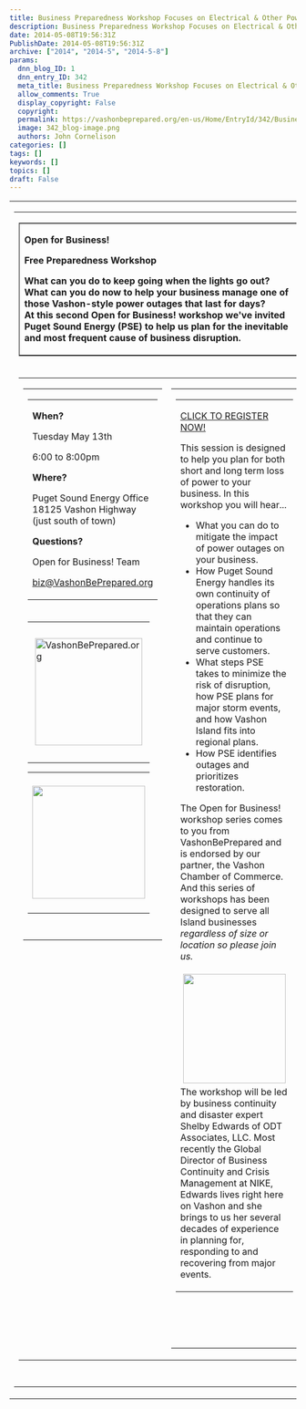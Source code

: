```yaml
---
title: Business Preparedness Workshop Focuses on Electrical & Other Power Outages
description: Business Preparedness Workshop Focuses on Electrical & Other Power Outages
date: 2014-05-08T19:56:31Z
PublishDate: 2014-05-08T19:56:31Z
archive: ["2014", "2014-5", "2014-5-8"]
params:
  dnn_blog_ID: 1
  dnn_entry_ID: 342
  meta_title: Business Preparedness Workshop Focuses on Electrical & Other Power Outages
  allow_comments: True
  display_copyright: False
  copyright:
  permalink: https://vashonbeprepared.org/en-us/Home/EntryId/342/Business-Preparedness-Workshop-Focuses-on-Electrical-amp-Other-Power-Outages
  image: 342_blog-image.png
  authors: John Cornelison
categories: []
tags: []
keywords: []
topics: []
draft: False
---
```


<table cellspacing="0" cellpadding="0" border="0"><tbody>     <tr>       <td>         <table cellspacing="5" cellpadding="0" border="0"><tbody>             <tr>               <td width="100%">                 <table cellspacing="0" cellpadding="0" border="1"><tbody>                     <tr>                       <td>                         <p><b>Open for Business! </b></p>                          <p><b>Free Preparedness Workshop</b></p>                          <p><b>What can you do to keep going when the lights go out?                             <br />What can you do now to help your business manage one of those Vashon-style power outages that last for days?                              <br />At this second Open for Business! workshop we've invited Puget Sound Energy (PSE) to help us plan for the inevitable and most frequent cause of business disruption.</b></p>                       </td>                     </tr>                   </tbody></table>               </td>             </tr>              <tr>               <td>                 <table cellspacing="7" cellpadding="0" border="0"><tbody>                     <tr>                       <td valign="top" width="175">                         <table cellspacing="0" cellpadding="0" border="0"><tbody>                             <tr>                               <td width="100%">                                 <table cellspacing="0" cellpadding="0" border="0"><tbody>                                     <tr>                                       <td>                                         <p><strong>When?</strong></p>                                          <p>Tuesday May 13th</p>                                          <p>6:00 to 8:00pm</p>                                          <p><strong>Where?</strong></p>                                          <p>Puget Sound Energy Office                                           <br />18125 Vashon Highway                                            <br />(just south of town)</p>                                          <p><strong>Questions?</strong></p>                                          <p>Open for Business! Team</p>                                          <p><a href="mailto:biz@VashonBePrepared.org">biz@VashonBePrepared.org</a></p>                                       </td>                                     </tr>                                   </tbody></table>                               </td>                             </tr>                              <tr>                               <td width="100%">                                 <table cellspacing="0" cellpadding="0" border="0"><tbody>                                     <tr>                                       <td>                                         <p><img border="0" hspace="5" alt="VashonBePrepared.org" vspace="10" src="http://ih.constantcontact.com/fs128/1102033636586/img/68.jpg" width="188" /></p>                                       </td>                                     </tr>                                   </tbody></table>                                  <table cellspacing="0" cellpadding="0" border="0"><tbody>                                     <tr>                                       <td>                                         <p><img border="0" vspace="5" src="http://ih.constantcontact.com/fs128/1102033636586/img/69.jpg" width="198" /></p>                                       </td>                                     </tr>                                   </tbody></table>                               </td>                             </tr>                              <tr>                               <td width="100%">&nbsp;</td>                             </tr>                           </tbody></table>                       </td>                        <td valign="top" width="425">                         <table cellspacing="0" cellpadding="0" border="0"><tbody>                             <tr>                               <td width="100%">                                 <table cellspacing="0" cellpadding="0" border="0"><tbody>                                     <tr>                                       <td>                                         <p><strong><i></i></strong><a href="http://r20.rs6.net/tn.jsp?f=001kKv1xPRjGYgo6PIa19QFRLjOxotU5W8bC4igDw1palN1AULIk8Mt2Enrw5d0Tr5kS_HhdDwzy-7jcdq8j7m8F2ozcOROmxVxGQvWzFWSuNkMgBpqd1Ys5ZrvTKSwkEaesYeqCflBr7fHoKeyjMoYcrQqzqQDRx9F7Ok-DARTLx4=&amp;c=vCWdoHWJcK9kDOyeZKxFxahYFkrfGirP3eGMt48sQNMfqPNTvz7nqg==&amp;ch=yzUpBpHROZdRBILkmik-GuAx0OtQLdqRSaUW7l8qRRA0fSGYznC5Zg==">CLICK TO REGISTER NOW!</a></p>                                          <p>This session is designed to help you plan for both short and long term loss of power to your business. In this workshop you will hear...</p>                                          <ul>                                           <li>What you can do to mitigate the impact of power outages on your business.</li>                                            <li>How Puget Sound Energy handles its own continuity of operations plans so that they can maintain operations and continue to serve customers.</li>                                            <li>What steps PSE takes to minimize the risk of disruption, how PSE plans for major storm events, and how Vashon Island fits into regional plans.</li>                                            <li>How PSE identifies outages and prioritizes restoration. </li>                                         </ul>                                          <p>The Open for Business! workshop series comes to you from VashonBePrepared and is endorsed by our partner, the Vashon Chamber of Commerce. And this series of workshops has been designed to serve all Island businesses <em>regardless of size or location so please join us.</em></p>                                          <p><img border="0" hspace="5" vspace="5" src="http://ih.constantcontact.com/fs128/1102033636586/img/72.jpg" width="180" align="left" height="192" />The workshop will be led by business continuity and disaster expert Shelby Edwards of ODT Associates, LLC. Most recently the Global Director of Business Continuity and Crisis Management at NIKE, Edwards lives right here on Vashon and she brings to us her several decades of experience in planning for, responding to and recovering from major events.</p>                                       </td>                                     </tr>                                   </tbody></table>                               </td>                             </tr>                              <tr>                               <td width="100%">&nbsp;</td>                             </tr>                              <tr>                               <td width="100%">&nbsp;</td>                             </tr>                              <tr>                               <td width="100%">&nbsp;</td>                             </tr>                           </tbody></table>                       </td>                     </tr>                   </tbody></table>               </td>             </tr>              <tr>               <td width="100%">&nbsp;</td>             </tr>           </tbody></table>       </td>     </tr>   </tbody></table>
